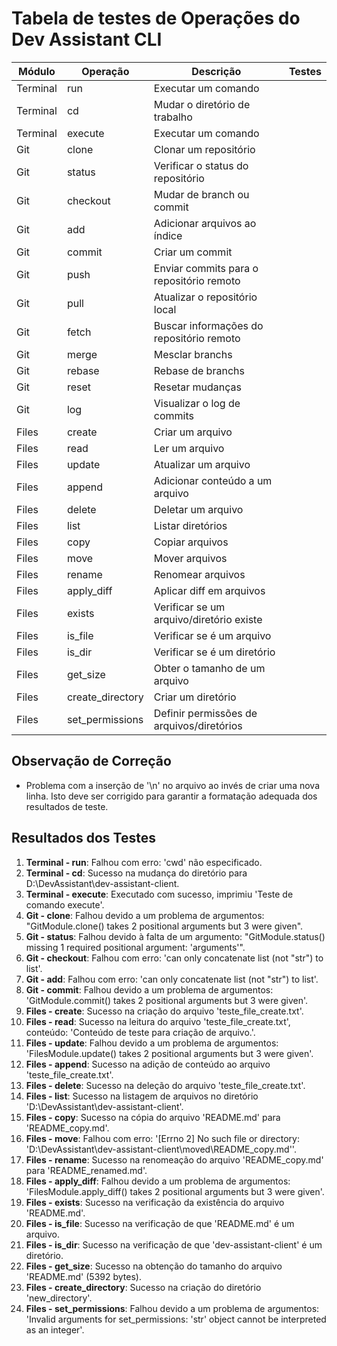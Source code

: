# Tabela de testes de Operações do Dev Assistant CLI

| Módulo       | Operação       | Descrição                                   | Testes |
|--------------|----------------|---------------------------------------------|--------|
| Terminal     | run            | Executar um comando                         |        |
| Terminal     | cd             | Mudar o diretório de trabalho               |        |
| Terminal     | execute        | Executar um comando                         |        |
| Git          | clone          | Clonar um repositório                       |        |
| Git          | status         | Verificar o status do repositório           |        |
| Git          | checkout       | Mudar de branch ou commit                   |        |
| Git          | add            | Adicionar arquivos ao índice                |        |
| Git          | commit         | Criar um commit                             |        |
| Git          | push           | Enviar commits para o repositório remoto    |        |
| Git          | pull           | Atualizar o repositório local               |        |
| Git          | fetch          | Buscar informações do repositório remoto    |        |
| Git          | merge          | Mesclar branchs                             |        |
| Git          | rebase         | Rebase de branchs                           |        |
| Git          | reset          | Resetar mudanças                            |        |
| Git          | log            | Visualizar o log de commits                 |        |
| Files        | create         | Criar um arquivo                            |        |
| Files        | read           | Ler um arquivo                              |        |
| Files        | update         | Atualizar um arquivo                        |        |
| Files        | append         | Adicionar conteúdo a um arquivo             |        |
| Files        | delete         | Deletar um arquivo                          |        |
| Files        | list           | Listar diretórios                           |        |
| Files        | copy           | Copiar arquivos                             |        |
| Files        | move           | Mover arquivos                              |        |
| Files        | rename         | Renomear arquivos                           |        |
| Files        | apply_diff     | Aplicar diff em arquivos                    |        |
| Files        | exists         | Verificar se um arquivo/diretório existe    |        |
| Files        | is_file        | Verificar se é um arquivo                   |        |
| Files        | is_dir         | Verificar se é um diretório                 |        |
| Files        | get_size       | Obter o tamanho de um arquivo               |        |
| Files        | create_directory | Criar um diretório                        |        |
| Files        | set_permissions | Definir permissões de arquivos/diretórios  |        |

## Observação de Correção
- Problema com a inserção de '\n' no arquivo ao invés de criar uma nova linha. Isto deve ser corrigido para garantir a formatação adequada dos resultados de teste.

## Resultados dos Testes

1. **Terminal - run**: Falhou com erro: 'cwd' não especificado.
2. **Terminal - cd**: Sucesso na mudança do diretório para D:\DevAssistant\dev-assistant-client.
3. **Terminal - execute**: Executado com sucesso, imprimiu 'Teste de comando execute'.
4. **Git - clone**: Falhou devido a um problema de argumentos: "GitModule.clone() takes 2 positional arguments but 3 were given".
5. **Git - status**: Falhou devido à falta de um argumento: "GitModule.status() missing 1 required positional argument: 'arguments'".
6. **Git - checkout**: Falhou com erro: 'can only concatenate list (not "str") to list'.
7. **Git - add**: Falhou com erro: 'can only concatenate list (not "str") to list'.
8. **Git - commit**: Falhou devido a um problema de argumentos: 'GitModule.commit() takes 2 positional arguments but 3 were given'.
9. **Files - create**: Sucesso na criação do arquivo 'teste_file_create.txt'.
10. **Files - read**: Sucesso na leitura do arquivo 'teste_file_create.txt', conteúdo: 'Conteúdo de teste para criação de arquivo.'.
11. **Files - update**: Falhou devido a um problema de argumentos: 'FilesModule.update() takes 2 positional arguments but 3 were given'.
12. **Files - append**: Sucesso na adição de conteúdo ao arquivo 'teste_file_create.txt'.
13. **Files - delete**: Sucesso na deleção do arquivo 'teste_file_create.txt'.
14. **Files - list**: Sucesso na listagem de arquivos no diretório 'D:\DevAssistant\dev-assistant-client'.
15. **Files - copy**: Sucesso na cópia do arquivo 'README.md' para 'README_copy.md'.
16. **Files - move**: Falhou com erro: '[Errno 2] No such file or directory: 'D:\\DevAssistant\\dev-assistant-client\\moved\\README_copy.md''.
17. **Files - rename**: Sucesso na renomeação do arquivo 'README_copy.md' para 'README_renamed.md'.
18. **Files - apply_diff**: Falhou devido a um problema de argumentos: 'FilesModule.apply_diff() takes 2 positional arguments but 3 were given'.
19. **Files - exists**: Sucesso na verificação da existência do arquivo 'README.md'.
20. **Files - is_file**: Sucesso na verificação de que 'README.md' é um arquivo.
21. **Files - is_dir**: Sucesso na verificação de que 'dev-assistant-client' é um diretório.
22. **Files - get_size**: Sucesso na obtenção do tamanho do arquivo 'README.md' (5392 bytes).
23. **Files - create_directory**: Sucesso na criação do diretório 'new_directory'.
24. **Files - set_permissions**: Falhou devido a um problema de argumentos: 'Invalid arguments for set_permissions: 'str' object cannot be interpreted as an integer'.
